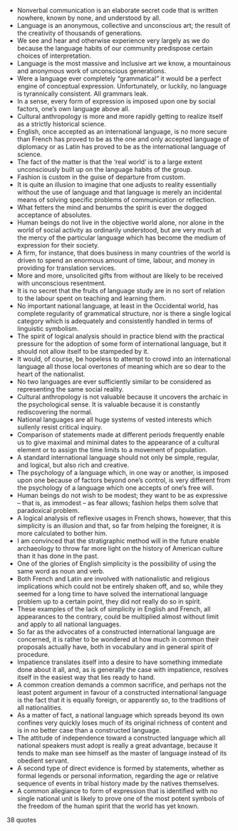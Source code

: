  - Nonverbal communication is an elaborate secret code that is written nowhere, known by none, and understood by all.
 - Language is an anonymous, collective and unconscious art; the result of the creativity of thousands of generations.
 - We see and hear and otherwise experience very largely as we do because the language habits of our community predispose certain choices of interpretation.
 - Language is the most massive and inclusive art we know, a mountainous and anonymous work of unconscious generations.
 - Were a language ever completely “grammatical” it would be a perfect engine of conceptual expression. Unfortunately, or luckily, no language is tyrannically consistent. All grammars leak.
 - In a sense, every form of expression is imposed upon one by social factors, one’s own language above all.
 - Cultural anthropology is more and more rapidly getting to realize itself as a strictly historical science.
 - English, once accepted as an international language, is no more secure than French has proved to be as the one and only accepted language of diplomacy or as Latin has proved to be as the international language of science.
 - The fact of the matter is that the ‘real world’ is to a large extent unconsciously built up on the language habits of the group.
 - Fashion is custom in the guise of departure from custom.
 - It is quite an illusion to imagine that one adjusts to reality essentially without the use of language and that language is merely an incidental means of solving specific problems of communication or reflection.
 - What fetters the mind and benumbs the spirit is ever the dogged acceptance of absolutes.
 - Human beings do not live in the objective world alone, nor alone in the world of social activity as ordinarily understood, but are very much at the mercy of the particular language which has become the medium of expression for their society.
 - A firm, for instance, that does business in many countries of the world is driven to spend an enormous amount of time, labour, and money in providing for translation services.
 - More and more, unsolicited gifts from without are likely to be received with unconscious resentment.
 - It is no secret that the fruits of language study are in no sort of relation to the labour spent on teaching and learning them.
 - No important national language, at least in the Occidental world, has complete regularity of grammatical structure, nor is there a single logical category which is adequately and consistently handled in terms of linguistic symbolism.
 - The spirit of logical analysis should in practice blend with the practical pressure for the adoption of some form of international language, but it should not allow itself to be stampeded by it.
 - It would, of course, be hopeless to attempt to crowd into an international language all those local overtones of meaning which are so dear to the heart of the nationalist.
 - No two languages are ever sufficiently similar to be considered as representing the same social reality.
 - Cultural anthropology is not valuable because it uncovers the archaic in the psychological sense. It is valuable because it is constantly rediscovering the normal.
 - National languages are all huge systems of vested interests which sullenly resist critical inquiry.
 - Comparison of statements made at different periods frequently enable us to give maximal and minimal dates to the appearance of a cultural element or to assign the time limits to a movement of population.
 - A standard international language should not only be simple, regular, and logical, but also rich and creative.
 - The psychology of a language which, in one way or another, is imposed upon one because of factors beyond one’s control, is very different from the psychology of a language which one accepts of one’s free will.
 - Human beings do not wish to be modest; they want to be as expressive – that is, as immodest – as fear allows; fashion helps them solve that paradoxical problem.
 - A logical analysis of reflexive usages in French shows, however, that this simplicity is an illusion and that, so far from helping the foreigner, it is more calculated to bother him.
 - I am convinced that the stratigraphic method will in the future enable archaeology to throw far more light on the history of American culture than it has done in the past.
 - One of the glories of English simplicity is the possibility of using the same word as noun and verb.
 - Both French and Latin are involved with nationalistic and religious implications which could not be entirely shaken off, and so, while they seemed for a long time to have solved the international language problem up to a certain point, they did not really do so in spirit.
 - These examples of the lack of simplicity in English and French, all appearances to the contrary, could be multiplied almost without limit and apply to all national languages.
 - So far as the advocates of a constructed international language are concerned, it is rather to be wondered at how much in common their proposals actually have, both in vocabulary and in general spirit of procedure.
 - Impatience translates itself into a desire to have something immediate done about it all, and, as is generally the case with impatience, resolves itself in the easiest way that lies ready to hand.
 - A common creation demands a common sacrifice, and perhaps not the least potent argument in favour of a constructed international language is the fact that it is equally foreign, or apparently so, to the traditions of all nationalities.
 - As a matter of fact, a national language which spreads beyond its own confines very quickly loses much of its original richness of content and is in no better case than a constructed language.
 - The attitude of independence toward a constructed language which all national speakers must adopt is really a great advantage, because it tends to make man see himself as the master of language instead of its obedient servant.
 - A second type of direct evidence is formed by statements, whether as formal legends or personal information, regarding the age or relative sequence of events in tribal history made by the natives themselves.
 - A common allegiance to form of expression that is identified with no single national unit is likely to prove one of the most potent symbols of the freedom of the human spirit that the world has yet known.

38 quotes